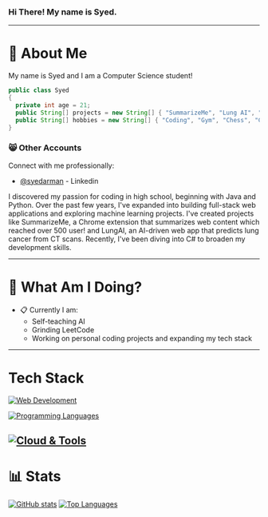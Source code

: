### Hi There! My name is Syed.
-----
# :postbox: About Me
My name is Syed and I am a Computer Science student!

```java
public class Syed
{
  private int age = 21;
  public String[] projects = new String[] { "SummarizeMe", "Lung AI", "EZPASS", "ERBUD", "MACROMANIA" };
  public String[] hobbies = new String[] { "Coding", "Gym", "Chess", "Cooking" };
}
```

### :smile_cat: Other Accounts
Connect with me professionally:
- [@syedarman](https://www.linkedin.com/in/syedarman/) - Linkedin

I discovered my passion for coding in high school, beginning with Java and Python. Over the past few years, I've expanded into building full-stack web applications and exploring machine learning projects. I've created projects like SummarizeMe, a Chrome extension that summarizes web content which reached over 500 user! and LungAI, an AI-driven web app that predicts lung cancer from CT scans. Recently, I've been diving into C# to broaden my development skills.

-----

# :round_pushpin: What Am I Doing?
- :clipboard: Currently I am:
  - Self-teaching AI
  - Grinding LeetCode
  - Working on personal coding projects and expanding my tech stack
-----

# Tech Stack
[![Web Development](https://skillicons.dev/icons?i=html,css,js,ts,mongodb,express,react,nodejs,tailwind,next,django,firebase&theme=dark)](https://skillicons.dev)

[![Programming Languages](https://skillicons.dev/icons?i=python,java,cpp,kotlin&theme=dark)](https://skillicons.dev)

[![Cloud & Tools](https://skillicons.dev/icons?i=aws,azure,gcp,heroku,netlify,firebase,docker,github,vscode,idea,postman,figma&theme=dark)](https://skillicons.dev)
-----

# :bar_chart: Stats

[![GitHub stats](https://github-readme-stats.vercel.app/api?username=syedarman1&show_icons=true&theme=dark&hide_border=true)](https://github.com/anuraghazra/github-readme-stats)
[![Top Languages](https://github-readme-stats.vercel.app/api/top-langs/?username=syedarman1&layout=compact&theme=dark&hide_border=true)](https://github.com/anuraghazra/github-readme-stats)





